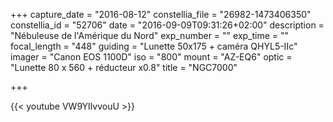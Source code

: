 +++
capture_date = "2016-08-12"
constellia_file = "26982-1473406350"
constellia_id = "52706"
date = "2016-09-09T09:31:26+02:00"
description = "Nébuleuse de l'Amérique du Nord"
exp_number = ""
exp_time = ""
focal_length = "448"
guiding = "Lunette 50x175 + caméra QHYL5-IIc"
imager = "Canon EOS 1100D"
iso = "800"
mount = "AZ-EQ6"
optic = "Lunette 80 x 560 + réducteur x0.8"
title = "NGC7000"

+++

{{< youtube VW9YlIvvouU >}}